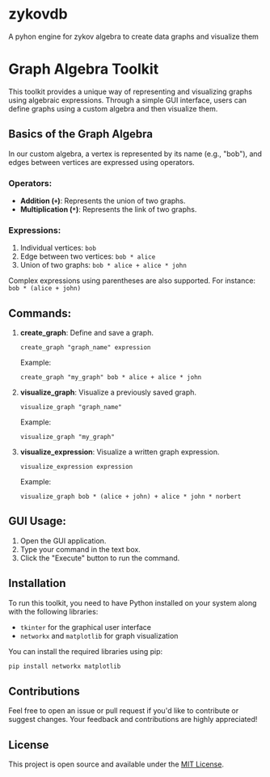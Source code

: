 # zykovdb
A pyhon engine for zykov algebra to create  data graphs and visualize them

# Graph Algebra Toolkit

This toolkit provides a unique way of representing and visualizing graphs using algebraic expressions. Through a simple GUI interface, users can define graphs using a custom algebra and then visualize them.

## Basics of the Graph Algebra

In our custom algebra, a vertex is represented by its name (e.g., "bob"), and edges between vertices are expressed using operators.

### Operators:

- **Addition (`+`)**: Represents the union of two graphs.
- **Multiplication (`*`)**: Represents the link of two graphs.

### Expressions:

1. Individual vertices: `bob`
2. Edge between two vertices: `bob * alice`
3. Union of two graphs: `bob * alice + alice * john`

Complex expressions using parentheses are also supported. For instance: `bob * (alice + john)`

## Commands:

1. **create_graph**: Define and save a graph.
   ```
   create_graph "graph_name" expression
   ```
   Example:
   ```
   create_graph "my_graph" bob * alice + alice * john
   ```

2. **visualize_graph**: Visualize a previously saved graph.
   ```
   visualize_graph "graph_name"
   ```
   Example:
   ```
   visualize_graph "my_graph"
   ```
3. **visualize_expression**: Visualize a written graph expression.
   ```
   visualize_expression expression
   ```
   Example:
   ```
   visualize_graph bob * (alice + john) + alice * john * norbert
   ```
   
## GUI Usage:

1. Open the GUI application.
2. Type your command in the text box.
3. Click the "Execute" button to run the command.

## Installation

To run this toolkit, you need to have Python installed on your system along with the following libraries:

- `tkinter` for the graphical user interface
- `networkx` and `matplotlib` for graph visualization

You can install the required libraries using pip:

```bash
pip install networkx matplotlib
```

## Contributions

Feel free to open an issue or pull request if you'd like to contribute or suggest changes. Your feedback and contributions are highly appreciated!

## License

This project is open source and available under the [MIT License](LICENSE).

